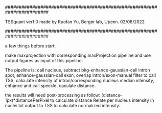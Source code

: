 ########################################################################

TSSquant ver1.0 made by Ruofan Yu, Berger lab, Upenn. 02/08/2022 

########################################################################

a few things before start:

make maxprojection with corresponding maxProjection pipeline and use output figures as input of this pipeline.

The pipeline is: call nucleus, subtract bkg-enhance-gaussian-call intron spot, enhance-gaussian-call exon, overlap intron/exon-manual filter to call TSS, calculate intensity of intron/corresponding nucleus median intensity, enhance and call speckle, caculate distance.

the results will need post-processing as follow: (distance-1px)*distancePerPixel to calculate distance Relate per nucleus intensity in nuclei.txt output to TSS to calculate normalized intensity.
